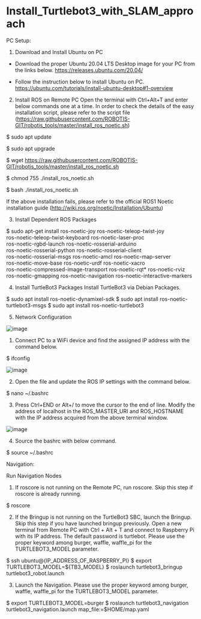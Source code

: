 # Install_Turtlebot3_with_SLAM_approach

PC Setup:

1) Download and Install Ubuntu on PC

- Download the proper Ubuntu 20.04 LTS Desktop image for your PC from the links below.
  https://releases.ubuntu.com/20.04/
  
- Follow the instruction below to install Ubuntu on PC.
  https://ubuntu.com/tutorials/install-ubuntu-desktop#1-overview

2) Install ROS on Remote PC
Open the terminal with Ctrl+Alt+T and enter below commands one at a time.
In order to check the details of the easy installation script, please refer to the script file (https://raw.githubusercontent.com/ROBOTIS-GIT/robotis_tools/master/install_ros_noetic.sh)

$ sudo apt update

$ sudo apt upgrade

$ wget https://raw.githubusercontent.com/ROBOTIS-GIT/robotis_tools/master/install_ros_noetic.sh

$ chmod 755 ./install_ros_noetic.sh 

$ bash ./install_ros_noetic.sh

If the above installation fails, please refer to the official ROS1 Noetic installation guide (http://wiki.ros.org/noetic/Installation/Ubuntu)

3) Install Dependent ROS Packages

$ sudo apt-get install ros-noetic-joy ros-noetic-teleop-twist-joy \
  ros-noetic-teleop-twist-keyboard ros-noetic-laser-proc \
  ros-noetic-rgbd-launch ros-noetic-rosserial-arduino \
  ros-noetic-rosserial-python ros-noetic-rosserial-client \
  ros-noetic-rosserial-msgs ros-noetic-amcl ros-noetic-map-server \
  ros-noetic-move-base ros-noetic-urdf ros-noetic-xacro \
  ros-noetic-compressed-image-transport ros-noetic-rqt* ros-noetic-rviz \
  ros-noetic-gmapping ros-noetic-navigation ros-noetic-interactive-markers
  
4) Install TurtleBot3 Packages
Install TurtleBot3 via Debian Packages.

$ sudo apt install ros-noetic-dynamixel-sdk
$ sudo apt install ros-noetic-turtlebot3-msgs
$ sudo apt install ros-noetic-turtlebot3

5) Network Configuration

![image](https://user-images.githubusercontent.com/86505558/184559434-6d95c292-83e8-4e35-a92a-954491e7ac0d.png)


1. Connect PC to a WiFi device and find the assigned IP address with the command below.
 
$ ifconfig

![image](https://user-images.githubusercontent.com/86505558/184559458-041cb658-cf84-42b9-807e-ffae656571cc.png)

2. Open the file and update the ROS IP settings with the command below.

$ nano ~/.bashrc

3. Press Ctrl+END or Alt+/ to move the cursor to the end of line.
Modify the address of localhost in the ROS_MASTER_URI and ROS_HOSTNAME with the IP address acquired from the above terminal window.

![image](https://user-images.githubusercontent.com/86505558/184559465-ca30660f-204b-4ca3-ad7e-702b710bdff9.png)

4. Source the bashrc with below command.

$ source ~/.bashrc

Navigation:

Run Navigation Nodes
1. If roscore is not running on the Remote PC, run roscore. Skip this step if roscore is already running.

$ roscore

2. If the Bringup is not running on the TurtleBot3 SBC, launch the Bringup. Skip this step if you have launched bringup previously.
Open a new terminal from Remote PC with Ctrl + Alt + T and connect to Raspberry Pi with its IP address. The default password is turtlebot. Please use the proper keyword among burger, waffle, waffle_pi for the TURTLEBOT3_MODEL parameter.

$ ssh ubuntu@{IP_ADDRESS_OF_RASPBERRY_PI}
$ export TURTLEBOT3_MODEL=${TB3_MODEL}
$ roslaunch turtlebot3_bringup turtlebot3_robot.launch

3. Launch the Navigation.
Please use the proper keyword among burger, waffle, waffle_pi for the TURTLEBOT3_MODEL parameter.

$ export TURTLEBOT3_MODEL=burger
$ roslaunch turtlebot3_navigation turtlebot3_navigation.launch map_file:=$HOME/map.yaml
